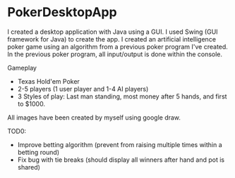 # PokerDesktopApp

I created a desktop application with Java using a GUI. I used Swing (GUI framework for Java) to create the app. 
I created an artificial intelligence poker game using an algorithm from a previous poker program I've created. In the previous poker 
program, all input/output is done within the console. 

Gameplay
- Texas Hold'em Poker
- 2-5 players (1 user player and 1-4 AI players)
- 3 Styles of play: Last man standing, most money after 5 hands, and first to $1000.


All images have been created by myself using google draw.


TOD0:
- Improve betting algorithm (prevent from raising multiple times within a betting round)
- Fix bug with tie breaks (should display all winners after hand and pot is shared)


